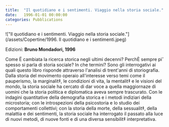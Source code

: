 ```yaml
---
title:  "Il quotidiano e i sentimenti. Viaggio nella storia sociale."
date:   1996-01-01 00:00:00
categories: Pubblications
---
```


!["Il quotidiano e i sentimenti. Viaggio nella storia sociale."](/assets/Copertine/1996. Il quotidiano e i sentimenti.jpeg)

Edizioni: **Bruno Mondadori, 1996**

Come Ë cambiata la ricerca storica negli ultimi decenni? PerchÈ sempre pi˘ spesso si parla di storia sociale? In che termini? Sono gli interrogativi ai quali questo libro risponde attraverso l'analisi di trent'anni di storiografia.
Dalla storia del movimento operaio all'interesse verso temi come il pauperismo, la marginalit‡, le condizioni di vita, la mentalit‡ e le visioni del mondo, la storia sociale ha cercato di dar voce a quella maggiornaze di uomini che la storia politica e diplomatica aveva sempre trascurato. Con le indagini quantitative della demografia storica e i metodi indiziari della microstoria; con le introspezioni della psicostoria e lo studio dei comportamenti collettivi; con la storia della morte, della sessualit‡, della malattia e dei sentimenti, la storia sociale ha interrogato il passato alla luce di nuovi metodi, di nuove fonti e di una diversa sensibilit‡ interpretativa.